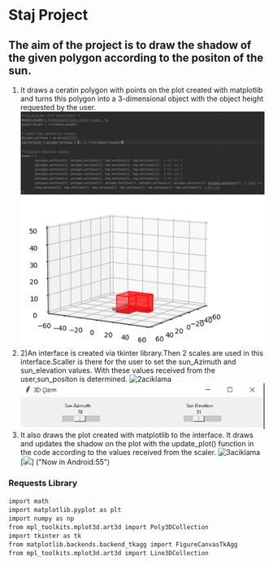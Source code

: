 # Staj Project

## The aim of the project is to draw the shadow of the given polygon according to the positon of the sun.
1) It draws a ceratin polygon with points on the plot created with matplotlib and turns this polygon into a 3-dimensional object with the object height requested by the user.
![1aciklama](1acıklama.png) ![1aciklamaresim](1resim.png)
2) 2)An interface is created via tkinter library.Then 2 scales are used in this interface.Scaller is there for the user to set the sun_Azimuth and sun_elevation values. With these values received from the user,sun_positon is determined.
![2aciklama](2acıklama.png) ![1aciklamaresim](2resim.png)
3) It also draws  the plot created with matplotlib to the interface. It draws and updates the shadow on the plot with the update_plot() function in the code according to the values received from the scaler.
![3aciklama](3acıklama.png) [<img src="https://i.ytimg.com/vi/Hc79sDi3f0U/maxresdefault.jpg" width="50%">] ("Now in Android:55")

### Requests Library
`import math`  
`import matplotlib.pyplot as plt`  
`import numpy as np`  
`from mpl_toolkits.mplot3d.art3d import Poly3DCollection`  
`import tkinter as tk`  
`from matplotlib.backends.backend_tkagg import FigureCanvasTkAgg`  
`from mpl_toolkits.mplot3d.art3d import Line3DCollection`

